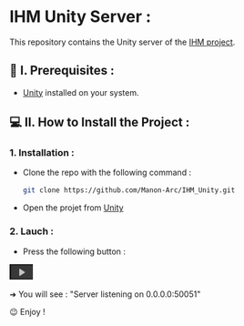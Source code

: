 # IHM Unity Server :

This repository contains the Unity server of the [IHM project](https://github.com/Manon-Arc/projetDev_IHM).

## 🔧 I. Prerequisites :

- [Unity](https://unity.com/fr/download) installed on your system.

## 💻 II. How to Install the Project :

### 1. Installation :

- Clone the repo with the following command :
  ```bash
  git clone https://github.com/Manon-Arc/IHM_Unity.git
  ```

- Open the projet from [Unity](https://unity.com/fr/download)


### 2. Lauch :

- Press the following button :
    
![button](./Img/button.png)

➜ You will see : "Server listening on 0.0.0.0:50051"

😉 Enjoy !